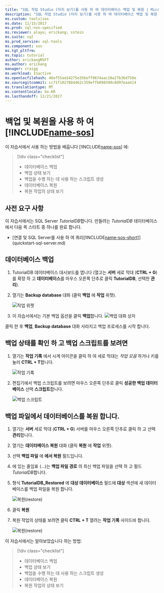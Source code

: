 ```yaml
---
title: "SQL 작업 Studio (미리 보기)를 사용 하 여 데이터베이스 백업 및 복원 | Microsoft Docs"
description: "SQL 작업 Studio (미리 보기)를 사용 하 여 데이터베이스 백업 및 복원 하는 방법을 알아봅니다"
ms.custom: tools|sos
ms.date: 11/15/2017
ms.prod: sql-non-specified
ms.reviewer: alayu; erickang; sstein
ms.suite: sql
ms.prod_service: sql-tools
ms.component: sos
ms.tgt_pltfrm: 
ms.topic: tutorial
author: erickangMSFT
ms.author: erickang
manager: craigg
ms.workload: Inactive
ms.openlocfilehash: 46ef55aa54275e356eff9674aac10a27b36d758e
ms.sourcegitcommit: cc71f1027884462c359effb898390c8d97eaa414
ms.translationtype: MT
ms.contentlocale: ko-KR
ms.lasthandoff: 12/21/2017
---
```

# <a name="backup-and-restore-using-includename-sosincludesname-sos-shortmd"></a>백업 및 복원을 사용 하 여[!INCLUDE[name-sos](../includes/name-sos-short.md)]

이 자습서에서 사용 하는 방법을 배웁니다 [!INCLUDE[name-sos](../includes/name-sos-short.md)] 에:
> [!div class="checklist"]
> * 데이터베이스 백업 
> * 백업 상태 보기
> * 백업을 수행 하는 데 사용 하는 스크립트 생성
> * 데이터베이스 복원
> * 복원 작업의 상태 보기

## <a name="prerequisites"></a>사전 요구 사항

이 자습서에서는 SQL Server *TutorialDB*합니다. 만들려는 *TutorialDB* 데이터베이스에서 다음 퀵 스타트 중 하나를 완료 합니다.

- [연결 및 SQL Server를 사용 하 여 쿼리[!INCLUDE[name-sos-short](../includes/name-sos-short.md)]](quickstart-sql-server.md)


## <a name="backup-a-database"></a>데이터베이스 백업

1. TutorialDB 데이터베이스 대시보드를 엽니다 (열고는 **서버** 세로 막대 (**CTRL + G**)를 확장 하 고 **데이터베이스**를 마우스 오른쪽 단추로 클릭 **TutorialDB**, 선택한 **관리**). 

2. 열기는 **Backup database** 대화 (클릭 **백업** 에 **작업** 위젯).

   ![작업 위젯](./media/tutorial-backup-restore-sql-server/tasks.png)

3. 이 자습서에서는 기본 백업 옵션을 클릭 **백업**합니다.
   ![백업 대화 상자](./media/tutorial-backup-restore-sql-server/backup-dialog.png)

클릭 한 후 **백업**, **Backup database** 대화 사라지고 백업 프로세스를 시작 합니다.

## <a name="view-the-backup-status-and-view-the-backup-script"></a>백업 상태를 확인 하 고 백업 스크립트를 보려면

1. 열기는 **작업 기록** 에서 시계 아이콘을 클릭 하 여 세로 막대는 *작업 모음* 하거나 키를 눌러 **CTRL + T**합니다.

   ![작업 기록](./media/tutorial-backup-restore-sql-server/task-history.png)

2. 편집기에서 백업 스크립트를 보려면 마우스 오른쪽 단추로 클릭 **성공한 백업 데이터베이스** 선택 **스크립트**합니다.

   ![백업 스크립트](./media/tutorial-backup-restore-sql-server/task-script.png) 

## <a name="restore-a-database-from-a-backup-file"></a>백업 파일에서 데이터베이스를 복원 합니다.


1. 열기는 **서버** 세로 막대 (**CTRL + G**) 서버를 마우스 오른쪽 단추로 클릭 하 고 선택 **관리**합니다. 

2. 열기는 **데이터베이스 복원** 대화 (클릭 **복원** 에 **작업** 위젯).

2. 선택 **백업 파일** 에 **에서 복원** 필드입니다. 

3. 에 있는 줄임표 (...)는 **백업 파일 경로** 의 최신 백업 파일을 선택 하 고 필드 *TutorialDB*합니다.

3. 형식 **TutorialDB_Restored** 에 **대상 데이터베이스** 필드에 **대상** 섹션에 새 데이터베이스를 백업 파일을 복원 합니다.

   ![복원(restore)](./media/tutorial-backup-restore-sql-server/restore.png)

4. 클릭 **복원**

5. 복원 작업의 상태를 보려면 클릭 **CTRL + T** 열려는 **작업 기록** 사이드바 합니다.

   ![복원(restore)](./media/tutorial-backup-restore-sql-server/task-history-restore.png)


이 자습서에서는 알아보았습니다 하는 방법:
> [!div class="checklist"]
> * 데이터베이스 백업 
> * 백업 상태 보기
> * 백업을 수행 하는 데 사용 하는 스크립트 생성
> * 데이터베이스 복원
> * 복원 작업의 상태 보기

